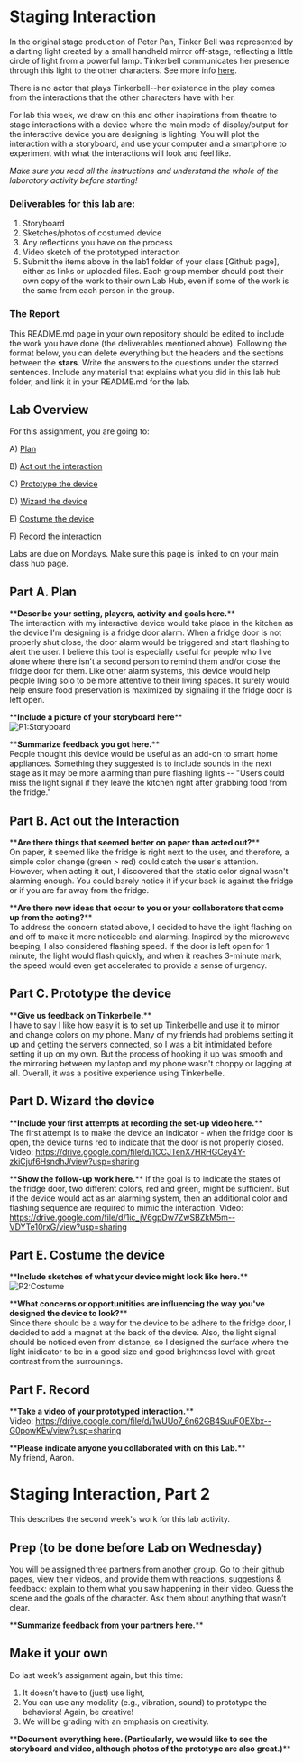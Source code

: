

# Staging Interaction

In the original stage production of Peter Pan, Tinker Bell was represented by a darting light created by a small handheld mirror off-stage, reflecting a little circle of light from a powerful lamp. Tinkerbell communicates her presence through this light to the other characters. See more info [here](https://en.wikipedia.org/wiki/Tinker_Bell). 

There is no actor that plays Tinkerbell--her existence in the play comes from the interactions that the other characters have with her.

For lab this week, we draw on this and other inspirations from theatre to stage interactions with a device where the main mode of display/output for the interactive device you are designing is lighting. You will plot the interaction with a storyboard, and use your computer and a smartphone to experiment with what the interactions will look and feel like. 

_Make sure you read all the instructions and understand the whole of the laboratory activity before starting!_


### Deliverables for this lab are: 
1. Storyboard
1. Sketches/photos of costumed device
1. Any reflections you have on the process
1. Video sketch of the prototyped interaction
1. Submit the items above in the lab1 folder of your class [Github page], either as links or uploaded files. Each group member should post their own copy of the work to their own Lab Hub, even if some of the work is the same from each person in the group.

### The Report
This README.md page in your own repository should be edited to include the work you have done (the deliverables mentioned above). Following the format below, you can delete everything but the headers and the sections between the **stars**. Write the answers to the questions under the starred sentences. Include any material that explains what you did in this lab hub folder, and link it in your README.md for the lab.

## Lab Overview
For this assignment, you are going to:

A) [Plan](#part-a-plan) 

B) [Act out the interaction](#part-b-act-out-the-interaction) 

C) [Prototype the device](#part-c-prototype-the-device)

D) [Wizard the device](#part-d-wizard-the-device) 

E) [Costume the device](#part-e-costume-the-device)

F) [Record the interaction](#part-f-record)

Labs are due on Mondays. Make sure this page is linked to on your main class hub page.

## Part A. Plan 

\*\***Describe your setting, players, activity and goals here.**\*\* <br />
The interaction with my interactive device would take place in the kitchen as the device I'm designing is a fridge door alarm. When a fridge door is not properly shut close, the door alarm would be triggered and start flashing to alert the user. I believe this tool is especially useful for people who live alone where there isn't a second person to remind them and/or close the fridge door for them. Like other alarm systems, this device would help people living solo to be more attentive to their living spaces. It surely would help ensure food preservation is maximized by signaling if the fridge door is left open.

\*\***Include a picture of your storyboard here**\*\* <br />
![P1:Storyboard](./images/Storyboard.jpg)

\*\***Summarize feedback you got here.**\*\* <br />
People thought this device would be useful as an add-on to smart home appliances. Something they suggested is to include sounds in the next stage as it may be more alarming than pure flashing lights -- "Users could miss the light signal if they leave the kitchen right after grabbing food from the fridge."

## Part B. Act out the Interaction

\*\***Are there things that seemed better on paper than acted out?**\*\* <br />
On paper, it seemed like the fridge is right next to the user, and therefore, a simple color change (green > red) could catch the user's attention. However, when acting it out, I discovered that the static color signal wasn't alarming enough. You could barely notice it if your back is against the fridge or if you are far away from the fridge.

\*\***Are there new ideas that occur to you or your collaborators that come up from the acting?**\*\* <br />
To address the concern stated above, I decided to have the light flashing on and off to make it more noticeable and alarming. Inspired by the microwave beeping, I also considered flashing speed. If the door is left open for 1 minute, the light would flash quickly, and when it reaches 3-minute mark, the speed would even get accelerated to provide a sense of urgency.

## Part C. Prototype the device

\*\***Give us feedback on Tinkerbelle.**\*\* <br />
I have to say I like how easy it is to set up Tinkerbelle and use it to mirror and change colors on my phone. Many of my friends had problems setting it up and getting the servers connected, so I was a bit intimidated before setting it up on my own. But the process of hooking it up was smooth and the mirroring between my laptop and my phone wasn't choppy or lagging at all. Overall, it was a positive experience using Tinkerbelle.


## Part D. Wizard the device 

\*\***Include your first attempts at recording the set-up video here.**\*\* <br />
The first attempt is to make the device an indicator - when the fridge door is open, the device turns red to indicate that the door is not properly closed.
Video: https://drive.google.com/file/d/1CCJTenX7HRHGCey4Y-zkiCjuf6HsndhJ/view?usp=sharing

\*\***Show the follow-up work here.**\*\*
If the goal is to indicate the states of the fridge door, two different colors, red and green, might be sufficient. But if the device would act as an alarming system, then an additional color and flashing sequence are required to mimic the interaction. 
Video: https://drive.google.com/file/d/1ic_jV6gpDw7ZwSBZkM5m--VDYTe10rxG/view?usp=sharing

## Part E. Costume the device

\*\***Include sketches of what your device might look like here.**\*\* <br />
![P2:Costume](./images/Costume.jpg)

\*\***What concerns or opportunitities are influencing the way you've designed the device to look?**\*\* <br />
Since there should be a way for the device to be adhere to the fridge door, I decided to add a magnet at the back of the device. Also, the light signal should be noticed even from distance, so I designed the surface where the light inidicator to be in a good size and good brightness level with great contrast from the surrounings.

## Part F. Record

\*\***Take a video of your prototyped interaction.**\*\* <br />
Video: https://drive.google.com/file/d/1wUUo7_6n62GB4SuuFOEXbx--G0powKEv/view?usp=sharing

\*\***Please indicate anyone you collaborated with on this Lab.**\*\* <br />
My friend, Aaron. 


# Staging Interaction, Part 2 

This describes the second week's work for this lab activity.


## Prep (to be done before Lab on Wednesday)

You will be assigned three partners from another group. Go to their github pages, view their videos, and provide them with reactions, suggestions & feedback: explain to them what you saw happening in their video. Guess the scene and the goals of the character. Ask them about anything that wasn’t clear. 

\*\***Summarize feedback from your partners here.**\*\*

## Make it your own

Do last week’s assignment again, but this time: 
1) It doesn’t have to (just) use light, 
2) You can use any modality (e.g., vibration, sound) to prototype the behaviors! Again, be creative!
3) We will be grading with an emphasis on creativity. 

\*\***Document everything here. (Particularly, we would like to see the storyboard and video, although photos of the prototype are also great.)**\*\*
